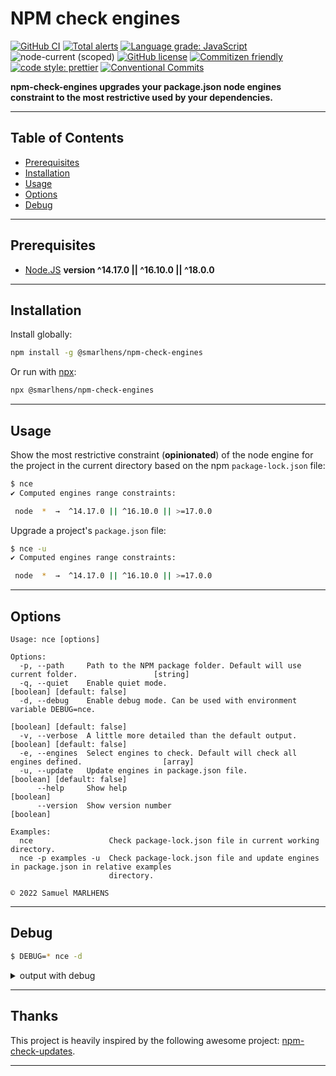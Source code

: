 # NPM check engines

[![GitHub CI](https://github.com/smarlhens/npm-check-engines/workflows/ci/badge.svg)](https://github.com/smarlhens/npm-check-engines/actions/workflows/ci.yml)
[![Total alerts](https://img.shields.io/lgtm/alerts/g/smarlhens/npm-check-engines.svg?logo=lgtm&logoWidth=18)](https://lgtm.com/projects/g/smarlhens/npm-check-engines/alerts/)
[![Language grade: JavaScript](https://img.shields.io/lgtm/grade/javascript/g/smarlhens/npm-check-engines.svg?logo=lgtm&logoWidth=18)](https://lgtm.com/projects/g/smarlhens/npm-check-engines/context:javascript)
![node-current (scoped)](https://img.shields.io/node/v/@smarlhens/npm-check-engines)
[![GitHub license](https://img.shields.io/github/license/smarlhens/npm-check-engines)](https://github.com/smarlhens/npm-check-engines)
[![Commitizen friendly](https://img.shields.io/badge/commitizen-friendly-brightgreen.svg)](http://commitizen.github.io/cz-cli/)
[![code style: prettier](https://img.shields.io/badge/code_style-prettier-ff69b4.svg)](https://github.com/prettier/prettier)
[![Conventional Commits](https://img.shields.io/badge/Conventional%20Commits-1.0.0-yellow.svg)](https://conventionalcommits.org)

**npm-check-engines upgrades your package.json node engines constraint to the most restrictive used by your dependencies.**

---

## Table of Contents

- [Prerequisites](#prerequisites)
- [Installation](#installation)
- [Usage](#usage)
- [Options](#options)
- [Debug](#debug)

---

## Prerequisites

- [Node.JS](https://nodejs.org/en/download/) **version ^14.17.0 || ^16.10.0 || ^18.0.0**

---

## Installation

Install globally:

```sh
npm install -g @smarlhens/npm-check-engines
```

Or run with [npx](https://docs.npmjs.com/cli/v8/commands/npx):

```sh
npx @smarlhens/npm-check-engines
```

---

## Usage

Show the most restrictive constraint (**opinionated**) of the node engine for the project in the current directory based on the npm `package-lock.json` file:

```sh
$ nce
✔ Computed engines range constraints:

 node  *  →  ^14.17.0 || ^16.10.0 || >=17.0.0
```

Upgrade a project's `package.json` file:

```sh
$ nce -u
✔ Computed engines range constraints:

 node  *  →  ^14.17.0 || ^16.10.0 || >=17.0.0
```

---

## Options

```text
Usage: nce [options]

Options:
  -p, --path     Path to the NPM package folder. Default will use current folder.                 [string]
  -q, --quiet    Enable quiet mode.                                             [boolean] [default: false]
  -d, --debug    Enable debug mode. Can be used with environment variable DEBUG=nce.
                                                                                [boolean] [default: false]
  -v, --verbose  A little more detailed than the default output.                [boolean] [default: false]
  -e, --engines  Select engines to check. Default will check all engines defined.                  [array]
  -u, --update   Update engines in package.json file.                           [boolean] [default: false]
      --help     Show help                                                                       [boolean]
      --version  Show version number                                                             [boolean]

Examples:
  nce                 Check package-lock.json file in current working directory.
  nce -p examples -u  Check package-lock.json file and update engines in package.json in relative examples
                      directory.

© 2022 Samuel MARLHENS
```

---

## Debug

```sh
$ DEBUG=* nce -d
```

<details>

<summary>output with debug</summary>

```text
[STARTED] Checking npm package engines range constraints in package-lock.json file...
[TITLE] Checking npm package engines range constraints in examples\package-lock.json file...
[STARTED] Load package.json file...
  nce Relative path to package.json: examples\package.json +0ms
  nce Validate JSON schema of examples\package.json +3ms
[SUCCESS] Load package.json file...
[STARTED] Load package-lock.json file...
  nce Relative path to package-lock.json: examples\package-lock.json +7ms
  nce Validate JSON schema of examples\package-lock.json +1ms
[SUCCESS] Load package-lock.json file...
[STARTED] Compute engines range constraints...
  nce:node Package  has no constraints for current engine +0ms
  nce:node Final computed engine range constraint: * +0ms
  nce:node Package  has no constraints for current engine +0ms
  nce:node Compare: * and >=6.9.0 +1ms
  nce:node Range >=6.9.0 is a subset of * +1ms
  nce:node New most restrictive range: >=6.9.0 +0ms
  nce:node Compare: >=6.9.0 and >=12.22.0 +0ms
  nce:node Range >=12.22.0 is a subset of >=6.9.0 +1ms
  nce:node New most restrictive range: >=12.22.0 +0ms
  nce:node Ignored range: * +0ms
  nce:node Compare: >=12.22.0 and >=7.0.0 +0ms
  nce:node Range >=12.22.0 is a subset of >=7.0.0 +0ms
  nce:node Package node_modules/noengines has no constraints for current engine +1ms
  nce:node Compare: >=12.22.0 and >=12.13.0 <13.0.0-0||>=14.15.0 <15.0.0-0||>=16.10.0 <17.0.0-0||>=17.0.0 +1ms
  nce:node Applying minimal version 12.22.0 to both ranges. +0ms
  nce:node Compare: >=12.22.0 and >=12.22.0 <13.0.0-0||>=14.15.0 <15.0.0-0||>=16.10.0 <17.0.0-0||>=17.0.0 +1ms
  nce:node Range >=12.22.0 <13.0.0-0||>=14.15.0 <15.0.0-0||>=16.10.0 <17.0.0-0||>=17.0.0 is a subset of >=12.22.0 +1ms
  nce:node New most restrictive range: >=12.22.0 <13.0.0-0||>=14.15.0 <15.0.0-0||>=16.10.0 <17.0.0-0||>=17.0.0 +0ms
  nce:node Compare: >=12.22.0 <13.0.0-0||>=14.15.0 <15.0.0-0||>=16.10.0 <17.0.0-0||>=17.0.0 and >=16.0.0||>=14.17.0 <15.0.0-0 +0ms
  nce:node Applying minimal version 14.17.0 to both ranges. +1ms
  nce:node Compare: >=14.17.0 <15.0.0-0||>=16.10.0 <17.0.0-0||>=17.0.0 and >=14.17.0 <15.0.0-0||>=16.0.0 +0ms
  nce:node Range >=14.17.0 <15.0.0-0||>=16.10.0 <17.0.0-0||>=17.0.0 is a subset of >=14.17.0 <15.0.0-0||>=16.0.0 +0ms
  nce:node New most restrictive range: >=14.17.0 <15.0.0-0||>=16.10.0 <17.0.0-0||>=17.0.0 +0ms
  nce:node Final computed engine range constraint: >=14.17.0 <15.0.0-0||>=16.10.0 <17.0.0-0||>=17.0.0 +0ms
  nce:npm Package  has no constraints for current engine +0ms
  nce:npm Final computed engine range constraint: * +0ms
  nce:npm Package  has no constraints for current engine +0ms
  nce:npm Package node_modules/foo has no constraints for current engine +0ms
  nce:npm Package node_modules/bar has no constraints for current engine +0ms
  nce:npm Package node_modules/all has no constraints for current engine +0ms
  nce:npm Package node_modules/arr has no constraints for current engine +0ms
  nce:npm Package node_modules/noengines has no constraints for current engine +0ms
  nce:npm Package node_modules/complex1 has no constraints for current engine +1ms
  nce:npm Package node_modules/complex2 has no constraints for current engine +0ms
  nce:npm Final computed engine range constraint: * +0ms
  nce:yarn Package  has no constraints for current engine +0ms
  nce:yarn Final computed engine range constraint: * +0ms
  nce:yarn Package  has no constraints for current engine +0ms
  nce:yarn Package node_modules/foo has no constraints for current engine +0ms
  nce:yarn Package node_modules/bar has no constraints for current engine +0ms
  nce:yarn Package node_modules/all has no constraints for current engine +0ms
  nce:yarn Package node_modules/arr has no constraints for current engine +1ms
  nce:yarn Package node_modules/noengines has no constraints for current engine +0ms
  nce:yarn Package node_modules/complex1 has no constraints for current engine +0ms
  nce:yarn Package node_modules/complex2 has no constraints for current engine +0ms
  nce:yarn Final computed engine range constraint: * +0ms
[SUCCESS] Compute engines range constraints...
[STARTED] Output computed engines range constraints...
  nce:node Simplified computed engine range constraint: ^14.17.0 || ^16.10.0 || >=17.0.0 +0ms
[TITLE] Computed engines range constraints:
[TITLE]
[TITLE]  node  *  →  ^14.17.0 || ^16.10.0 || >=17.0.0
[SUCCESS] Output computed engines range constraints...
[STARTED] Update package.json file...
[SKIPPED] Update is disabled by default.
[SUCCESS] Computed engines range constraints:
[SUCCESS]
[SUCCESS]  node  *  →  ^14.17.0 || ^16.10.0 || >=17.0.0
```

</details>

---

## Thanks

This project is heavily inspired by the following awesome project: [npm-check-updates](https://github.com/raineorshine/npm-check-updates).

---
